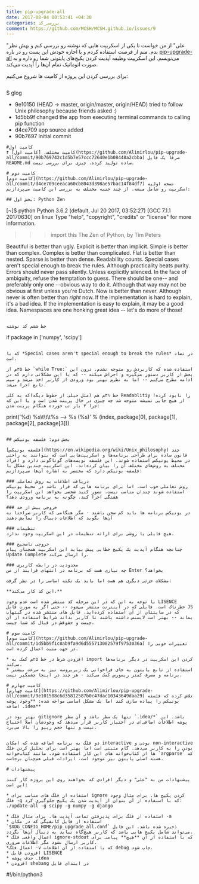 ```yaml
---
title: pip-upgrade-all
date: 2017-08-04 00:53:41 +04:30
categories: بررسی_کد
comment: https://github.com/MCSH/MCSH.github.io/issues/9
---
```


"علی" از من خواست تا یکی از اسکریپت هایی که نوشته رو بررسی کنم و بهش نظر بدم. منم از فرصت استفاده کردم و با اجازه خودش این پست رو در باره [pip-upgrade-all](https://github.com/Alimirlou/pip-upgrade-all) می‌نویسم. این اسکریپت وظیفه آپدیت کردن پکیج‌های پایتونی شما رو داره و به صورت اتوماتیک تمام آن‌ها را آپدیت می‌کند.

برای بررسی کردن این پروژه از کامیت ها شروع می‌کنیم:
```

```
$ glog
* 9e10150 (HEAD -> master, origin/master, origin/HEAD) tried to follow Unix philosophy because friends asked :)
* 1d5bb9f changed the app from executing terminal commands to calling pip function
* d4ce709 app source added
* 90b7697 Initial commit
```
#کامیت اول
۴ کامیت مختلف. [کامیت اول](https://github.com/Alimirlou/pip-upgrade-all/commit/90b769742c1d5b7e57ccc72640e1b08448a2cbba) صرفا یک فایل README.md ساده تولید کرده. چیزی برای بررسی نیست.

# کامیت دوم
[کامیت دوم](https://github.com/Alimirlou/pip-upgrade-all/commit/d4ce709ceeaca60cb8043d398ae57bac14f84df7) نسخه اولیه اسکریپت رو شامل میشه. از چند جنبه مختلف به بررسی این کامیت می‌پردازیم:

## بخش اول: Python Zen

```
[~]$ python
Python 3.6.2 (default, Jul 20 2017, 03:52:27) 
[GCC 7.1.1 20170630] on linux
Type "help", "copyright", "credits" or "license" for more information.
>>> import this
The Zen of Python, by Tim Peters

Beautiful is better than ugly.
Explicit is better than implicit.
Simple is better than complex.
Complex is better than complicated.
Flat is better than nested.
Sparse is better than dense.
Readability counts.
Special cases aren't special enough to break the rules.
Although practicality beats purity.
Errors should never pass silently.
Unless explicitly silenced.
In the face of ambiguity, refuse the temptation to guess.
There should be one-- and preferably only one --obvious way to do it.
Although that way may not be obvious at first unless you're Dutch.
Now is better than never.
Although never is often better than *right* now.
If the implementation is hard to explain, it's a bad idea.
If the implementation is easy to explain, it may be a good idea.
Namespaces are one honking great idea -- let's do more of those!
>>> 
```

خط ششم کد نوشته 

```
if package in ['numpy', 'scipy']
```

که با *Special cases aren't special enough to break the rules* در تضاد است. 

خط ۳۵م از `while True:` استفاده شده که کاربردش رو متوجه نشدم. درون این بخش از کاربر دستور می‌گیره و اجراش میکنه -- که با این مشکلاتی دارم که در ادامه مطرح می‌کنم -- اما به نظرم بهتر بود ورودی از کاربر اخذ می‌شد و سپس تابع اجرا می‌شد.

خط ۳۱م هم (مثل خیلی از خطوط دیگه)که به کلی Readablitiy را نابود کرده! از هیچ جایی نمیشه متوجه شد چه چیزی در حال پرینت شدن است و یا این که چرا ۳ بار تب خورده هنگام پرینت شدن:
```
print('%d) %s\t\t\t%s --> %s (%s)' % (index, package[0], package[1], package[2], package[3]))
```

## بخش دوم: فلسفه یونیکس

[فلسفه یونیکس](https://en.wikipedia.org/wiki/Unix_philosophy) چند قانون ساده برای طراحی برنامه‌ها و اسکریپت‌هایی است که بتوانند به راحتی در محیط یونیکس استفاده شوند. این فلسفه نویسه‌های گوناگونی دارد و افراد مختلف به روش‌های مختلف آن را بیان کرده‌اند. این اسکریپت چندین مشکل با فلسفه یونیکس دارد که مختصر به اشاره آن‌ها می‌پردازیم:

### دریافت اطلاعات به روش تعاملی
روش تعاملی خوب است، اما برای برنامه هایی که قرار باشد در محیط یونیکس استفاده شوند چندان مناسب نیست. تصور کنید شخصی بخواهد این اسکریپت را هفتگی اجرا کند. چگونه به برنامه ورودی دهد؟

### خروجی بیش از حد
در یونیکس برنامه ها باید کم سخن باشند - مگر هنگامی که کاربر صراحتا به آن‌ها بگوید که اطلاعات دیباگ را نمایش دهند

### تنظیمات
هیچ فایلی یا روشی برای ارائه تنظیمات در این اسکریپت وجود ندارد.

### خروجی ناصحیح
چنانچه هنگام آپدیت یک پکیج خطایی پیش بیاید این اسکریپت همچنان پیام Update Complete را ارسال می‌کند.

### محدودیت در رابطه کاربری
چه نیازی هست که برنامه در انتهای فرایند از من Enter بخواهد؟

مشکلات جزئی دیگری هم هست اما باید یک نکته اساسی را در نظر گرفت:

**این کد کار می‌کند.**

با توجه به این که در این مرحله کد منتشر شده است عدم وجود LISENCE خطرناک است. فایلی که در اینترنت منتشر می‌شود -- حتی اگر به صورت فایل JS که در سایتتان از آن استفاده کرده‌اید، فایل های منتشر شده در گیتهاب بماند -- بهتر است لایسنس داشته باشند تا کاربر بداند شرایط استفاده از آن چیست و حقوقش در قبال کد شما چیست.

# کامیت سوم
[کامیت سوم](https://github.com/Alimirlou/pip-upgrade-all/commit/1d5bb9f1c8ab9fa9d6d555713082579f9753036a) تغییرات خوبی را در جهت مثبت اعمال کرده است.

* افزودن شرط در خط ۲۵م کمک به import کردن این اسکریپت در دیگر برنامه‌ها می‌کند.
* استفاده از تابع پایتون به جای فراخوانی یک زیرپروسه نیز به سرعت بیشتر برنامه و مصرف کمتر ریسورس کمک می‌‌کند - هر چند در اینجا چشمگیر نیست.

# کامیت چهارم
[کامیت چهارم](https://github.com/Alimirlou/pip-upgrade-all/commit/9e101508c6d35812587b0c47dac10343649daa29) تلاش کرده که فلسفه یونیکس را پیاده سازی کند اما یک مشکل اساسی مواجه شده: **وجود پوشه اضافه .idea**

بهتر بود در gitignore تنها یک سطر باشد و آن سطر `.idea/*` باشد. این پوشه اطلاعات اضافی‌ای در اختیار کاربر قرار می‌دهد که وجودشان اصلا احتیاج نیست و تنها حجم ریپو را بالا می‌برد.


دو فلگ به برنامه اضافه شده که امکان interactive بودن و non-interactive بودن را به کاربر می‌دهد. گام مثبتی است اما بهتر است برای تحلیل کردن فلگ ها از کتاب‌خوانه های این کار استفاده شود. مانند کتاب‌خوانه `argparse` که هسته اصلی پایتون نیز موجود است. ایرادات قبلی هم‌چنان برجاست.

# پیشنهادات

پیشنهادات من به "علی" و دیگر افرادی که بخواهند روی این پروژه کار کنند این است:

* استفاده از فلگ های مناسب برای ignore کردن پکیج ها. برای مثال وجود فلگ -g که با استفاده از آن بتوان از آپدیت شدن یک پکیج جلوگیری کرد:
./update-all -g scipy -g numpy -g django

* استفاده از فلگ برای پذیرفتن تمامی آپدیت ها. برای مثال فلگ -a
* استفاده از فایل کانفیگی که در مکان `$XDG_CONFIG_HOME/pip_upgrade_all.conf` ذخیره شده باشد. این فایل می‌تواند شامل پکیج هایی باشد که کاربر هیچ‌گاه نباید به دنبال آن‌ها بگردد.
* اعمال واقعی فلگ ignore-stdout که با استفاده از آن **هیچ** پیامی برای کاربر ارسال نشود مگر اطلاعات ضروری.
*‌اعمال فلگ -v که با استفاده از آن اطلاعات debug چاپ شود.
* افزودن فایل LISENCE
* حذف پوشه .idea
* افزودن shebang در ابتدای فایل
```
#!/bin/python3
```
